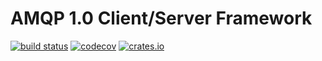 # AMQP 1.0 Client/Server Framework

[![build status](https://github.com/ntex-rs/ntex-amqp/actions/workflows/linux.yml/badge.svg?branch=master&event=push)](https://github.com/ntex-rs/ntex-amqp/actions/workflows/linux.yml/badge.svg) [![codecov](https://codecov.io/gh/ntex-rs/ntex-amqp/branch/master/graph/badge.svg)](https://codecov.io/gh/ntex-rs/ntex-amqp) [![crates.io](https://img.shields.io/crates/v/ntex-amqp.svg)](https://crates.io/crates/ntex-amqp)
